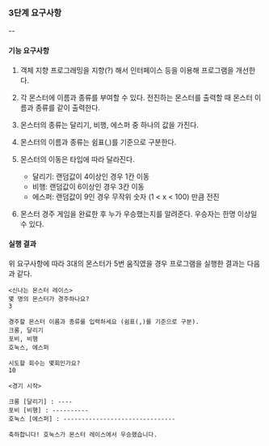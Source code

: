 ### 3단계 요구사항
--
#### 기능 요구사항
1. 객체 지향 프로그래밍을 지향(?) 해서 인터페이스 등을 이용해 프로그램을 개선한다.

2. 각 몬스터에 이름과 종류를 부여할 수 있다. 전진하는 몬스터를 출력할 때 몬스터 이름과 종류를 같이 출력한다.

3. 몬스터의 종류는 달리기, 비행, 에스퍼 중 하나의 값을 가진다.

4. 몬스터의 이름과 종류는 쉼표(,)를 기준으로 구분한다.

5. 몬스터의 이동은 타입에 따라 달라진다. 
    - 달리기: 랜덤값이 4이상인 경우 1칸 이동 
    - 비행: 랜덤값이 6이상인 경우 3칸 이동
    - 에스퍼: 랜덤값이 9인 경우 무작위 숫자 (1 < x < 100) 만큼 전진

5. 몬스터 경주 게임을 완료한 후 누가 우승했는지를 알려준다. 우승자는 한명 이상일 수 있다.

#### 실행 결과
위 요구사항에 따라 3대의 몬스터가 5번 움직였을 경우 프로그램을 실행한 결과는 다음과 같다.
````
<신나는 몬스터 레이스>
몇 명의 몬스터가 경주하나요?
3

경주할 몬스터 이름과 종류를 입력하세요 (쉼표(,)를 기준으로 구분).
크롱, 달리기
포비, 비행
호눅스, 에스퍼

시도할 회수는 몇회인가요?
10

<경기 시작>

크롱 [달리기] : ----
포비 [비행] : ----------
호눅스 [에스퍼] : -------------------------------

축하합니다! 호눅스가 몬스터 레이스에서 우승했습니다.
````
